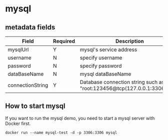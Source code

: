 # mysql

## metadata fields
| Field        | Required  | Description                                                               |
|-----------|-----|---------------------------------------------------------------------------|
| mysqlUrl  | Y   | mysql's service address                                                   |
| username  | N   | specify username                                                          |
| password  | N   | specify password                                                          |
| dataBaseName| N   | mysql dataBaseName                                                        |
| connectionString| Y   | Database connection string such as "root:123456@tcp(127.0.0.1:3306)/test" |

## How to start mysql

If you want to run the mysql demo, you need to start a mysql server with Docker first.

```shell 
docker run --name mysql-test -d -p 3306:3306 mysql
```